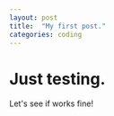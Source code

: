 ```yaml
---
layout: post
title:  "My first post."
categories: coding
---
```


# Just testing.

Let's see if works fine!
 
